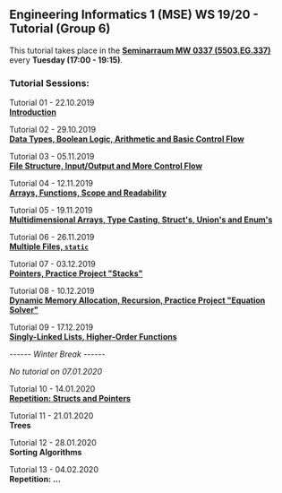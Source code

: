 ## Engineering Informatics 1 (MSE) WS 19/20 - Tutorial (Group 6)

This tutorial takes place in the [**Seminarraum MW 0337 (5503.EG.337)**](https://www.ph.tum.de/about/visit/roomfinder/?room=5503.EG.337) 
every **Tuesday (17:00 - 19:15)**.

### Tutorial Sessions:

Tutorial 01 - 22.10.2019 <br/>
[**Introduction**](https://github.com/dostuffthatmatters/Engineering-Informatics-1-MSE-WS1920/tree/master/tutorial-01)

Tutorial 02 - 29.10.2019 <br/>
[**Data Types, Boolean Logic, Arithmetic and Basic Control Flow**](https://github.com/dostuffthatmatters/Engineering-Informatics-1-MSE-WS1920/tree/master/tutorial-02)

Tutorial 03 - 05.11.2019 <br/>
[**File Structure, Input/Output and More Control Flow**](https://github.com/dostuffthatmatters/Engineering-Informatics-1-MSE-WS1920/tree/master/tutorial-03)

Tutorial 04 - 12.11.2019 <br/>
[**Arrays, Functions, Scope and Readability**](https://github.com/dostuffthatmatters/Engineering-Informatics-1-MSE-WS1920/tree/master/tutorial-04)

Tutorial 05 - 19.11.2019 <br/>
[**Multidimensional Arrays, Type Casting, Struct's, Union's and Enum's**](https://github.com/dostuffthatmatters/Engineering-Informatics-1-MSE-WS1920/tree/master/tutorial-05)

Tutorial 06 - 26.11.2019 <br/>
[**Multiple Files, `static`**](https://github.com/dostuffthatmatters/Engineering-Informatics-1-MSE-WS1920/tree/master/tutorial-06)

Tutorial 07 - 03.12.2019 <br/>
[**Pointers, Practice Project "Stacks"**](https://github.com/dostuffthatmatters/Engineering-Informatics-1-MSE-WS1920/tree/master/tutorial-07)

Tutorial 08 - 10.12.2019 <br/>
[**Dynamic Memory Allocation, Recursion, Practice Project "Equation Solver"**](https://github.com/dostuffthatmatters/Engineering-Informatics-1-MSE-WS1920/tree/master/tutorial-08)

Tutorial 09 - 17.12.2019 <br/>
[**Singly-Linked Lists, Higher-Order Functions**](https://github.com/dostuffthatmatters/Engineering-Informatics-1-MSE-WS1920/tree/master/tutorial-09)

*------ Winter Break ------*

*No tutorial on 07.01.2020*

Tutorial 10 - 14.01.2020 <br/>
[**Repetition: Structs and Pointers**](https://github.com/dostuffthatmatters/Engineering-Informatics-1-MSE-WS1920/tree/master/tutorial-10)

Tutorial 11 - 21.01.2020 <br/>
**Trees**

Tutorial 12 - 28.01.2020 <br/>
**Sorting Algorithms**

Tutorial 13 - 04.02.2020 <br/>
**Repetition: ...**


